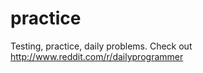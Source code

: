 practice
========

Testing, practice, daily problems. Check out http://www.reddit.com/r/dailyprogrammer


